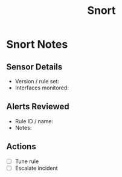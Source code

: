 ﻿---
title: "Snort"
tags: [tool, ids]
cssclass: simple-note
---

# Snort Notes

## Sensor Details
- Version / rule set:
- Interfaces monitored:

## Alerts Reviewed
- Rule ID / name:
- Notes:

## Actions
- [ ] Tune rule
- [ ] Escalate incident
